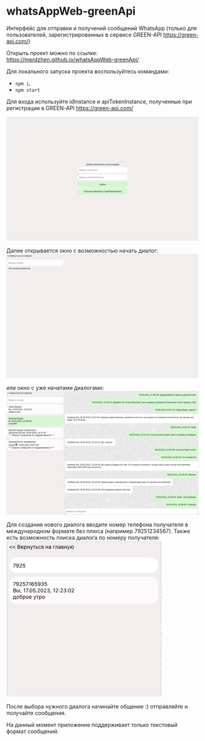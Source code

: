 # whatsAppWeb-greenApi

Интерфейс для отправки и получений сообщений WhatsApp (только для пользователей, зарегистрированных в сервисе GREEN-API https://green-api.com/)

Открыть проект можно по ссылке: https://merdzhen.github.io/whatsAppWeb-greenApi/

Для локального запуска проекта воспользуйтесь командами:
- `npm i`,
- `npm start`

Для входа используйте idInstance и apiTokenInstance, полученные при регистрации в GREEN-API https://green-api.com/

<img src='./screenshots/main.png' alt='main page'>

Далее открывается окно с возможностью начать диалог:
<img src='./screenshots/chats-start.png' alt='chats - start page'>

или окно с уже начатами диалогами:
<img src='./screenshots/chats.png' alt='chats page'>

Для создания нового диалога вводите номер телефона получателя в международном формате без плюса (например 79251234567). Также есть возможность поиска диалога по номеру получателя:
<img src='./screenshots/chats-search.png' alt='chats page'>

После выбора нужного диалога начинайте общение :) отправляйте и получайте сообщения.

На данный момент приложение поддерживает только текстовый формат сообщений.
